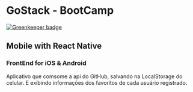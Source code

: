 # GoStack - BootCamp

[![Greenkeeper badge](https://badges.greenkeeper.io/marcelochb/modulo06.svg)](https://greenkeeper.io/)

## Mobile with React Native
### FrontEnd for iOS & Android
Aplicativo que comsome a api do GitHub, salvando na LocalStorage do celular.
E exibindo informações dos favoritos de cada usuário registrado.
